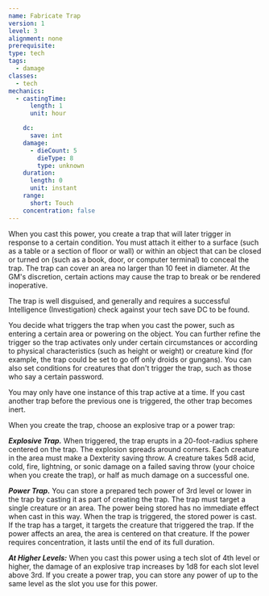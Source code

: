 ```yaml
---
name: Fabricate Trap
version: 1
level: 3
alignment: none
prerequisite: 
type: tech
tags:
  - damage
classes:
  - tech
mechanics:
  - castingTime:
      length: 1
      unit: hour

    dc:
      save: int
    damage:
      - dieCount: 5
        dieType: 8
        type: unknown
    duration:
      length: 0
      unit: instant
    range:
      short: Touch
    concentration: false
---
```

When you cast this power, you create a trap that will later trigger in response to a certain condition. You must attach it either to a surface (such as a table or a section of floor or wall) or within an object that can be closed or turned on (such as a book, door, or computer terminal) to conceal the trap. The trap can cover an area no larger than 10 feet in diameter. At the GM's discretion, certain actions may cause the trap to break or be rendered inoperative.

The trap is well disguised, and generally and requires a successful Intelligence (Investigation) check against your tech save DC to be found.

You decide what triggers the trap when you cast the power, such as entering a certain area or powering on the object. You can further refine the trigger so the trap activates only under certain circumstances or according to physical characteristics (such as height or weight) or creature kind (for example, the trap could be set to go off only droids or gungans). You can also set conditions for creatures that don't trigger the trap, such as those who say a certain password.

You may only have one instance of this trap active at a time. If you cast another trap before the previous one is triggered, the other trap becomes inert.

When you create the trap, choose an explosive trap or a power trap:

***Explosive Trap.*** When triggered, the trap erupts in a 20-foot-radius sphere centered on the trap. The explosion spreads around corners. Each creature in the area must make a Dexterity saving throw. A creature takes 5d8 acid, cold, fire, lightning, or sonic damage on a failed saving throw (your choice when you create the trap), or half as much damage on a successful one.

***Power Trap.*** You can store a prepared tech power of 3rd level or lower in the trap by casting it as part of creating the trap. The trap must target a single creature or an area. The power being stored has no immediate effect when cast in this way. When the trap is triggered, the stored power is cast. If the trap has a target, it targets the creature that triggered the trap. If the power affects an area, the area is centered on that creature. If the power requires concentration, it lasts until the end of its full duration.

***__At Higher Levels__:*** When you cast this power using a tech slot of 4th level or higher, the damage of an explosive trap increases by 1d8 for each slot level above 3rd. If you create a power trap, you can store any power of up to the same level as the slot you use for this power.
    